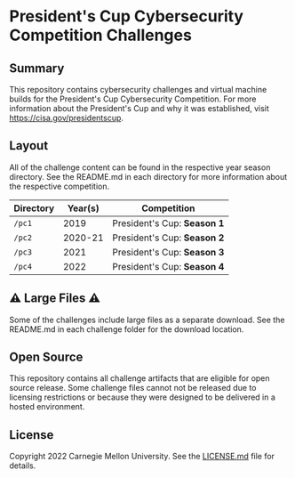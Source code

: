 # President's Cup Cybersecurity Competition Challenges

## Summary

This repository contains cybersecurity challenges and virtual machine builds for the President's Cup Cybersecurity Competition. For more information about the President's Cup and why it was established, visit https://cisa.gov/presidentscup.

## Layout

All of the challenge content can be found in the respective year season directory. See the README.md in each directory for more information about the respective competition.

| Directory | Year(s) | Competition                  |
| --------- | ------- | ---------------------------- |
| `/pc1`    | 2019    | President's Cup: **Season 1** |
| `/pc2`    | 2020-21 | President's Cup: **Season 2** |
| `/pc3`    | 2021    | President's Cup: **Season 3** |
| `/pc4`    | 2022    | President's Cup: **Season 4** |

## ⚠️ Large Files ⚠️
Some of the challenges include large files as a separate download. See the README.md in each challenge folder for the download location.

## Open Source
This repository contains all challenge artifacts that are eligible for open source release. Some challenge files cannot not be released due to licensing restrictions or because they were designed to be delivered in a hosted environment.

## License
Copyright 2022 Carnegie Mellon University. See the [LICENSE.md](LICENSE.md) file for details.
